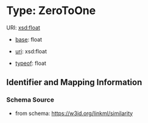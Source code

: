 # Type: ZeroToOne



URI: [xsd:float](http://www.w3.org/2001/XMLSchema#float)

* [base](https://w3id.org/linkml/base): float

* [uri](https://w3id.org/linkml/uri): xsd:float


* [typeof](https://w3id.org/linkml/typeof): float







## Identifier and Mapping Information







### Schema Source


* from schema: https://w3id.org/linkml/similarity



